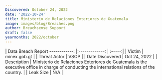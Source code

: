 ```yaml
---
Discovered: October 24, 2022
date: '2022-10-24'
title: Ministerio de Relaciones Exteriores de Guatemala
image: images/blog/Breaches.png
author: Breachsense Support
draft: false
yearmonths: 2022/october
---
```



| Data Breach Report
------------:     |:-------------:    | :-----:|
| Victim      | minex.gob.gt      | 
| Threat Actor      | VSOP      | 
| Date Discovered      | Oct 24, 2022      | 
| Description      | Ministerio de Relaciones Exteriores de Guatemala is the executive office in charge of conducting the international relations of the country.      | 
| Leak Size      | N/A      | 

